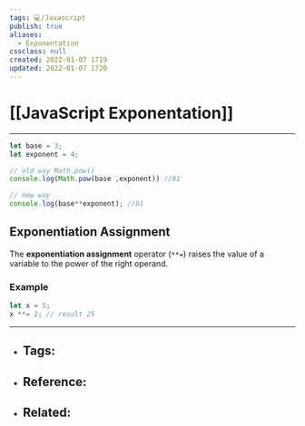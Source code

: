 ```yaml
---
tags: 💻️/Javascript
publish: true
aliases:
  - Exponentation
cssclass: null
created: 2022-01-07 1719
updated: 2022-01-07 1720
---
```


# [[JavaScript Exponentation]]

---

```js
let base = 3;
let exponent = 4;

// old way Math.pow()
console.log(Math.pow(base ,exponent)) //81

// new way
console.log(base**exponent); //81
```

## Exponentiation Assignment

The **exponentiation assignment** operator (`**=`) raises the value of a variable to the power of the right operand.

### Example

```js
let x = 5;  
x **= 2; // result 25
```

---

- Tags: 
	- 
- Reference:
	- 
- Related:
	- 
